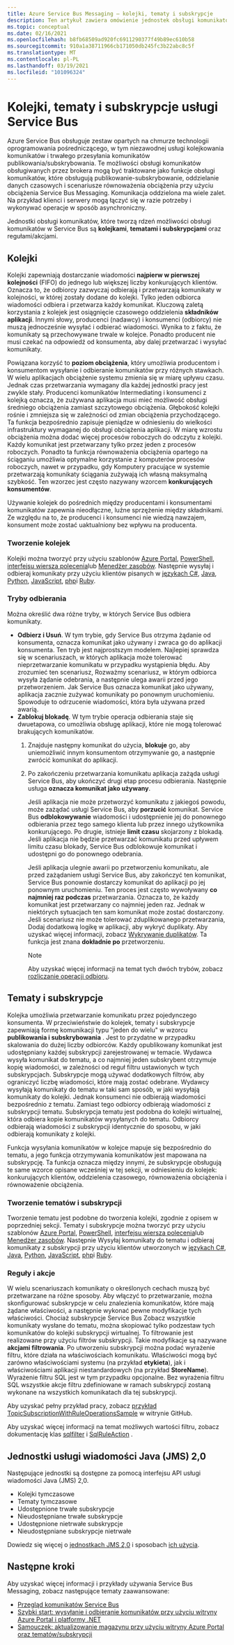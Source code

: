 ```yaml
---
title: Azure Service Bus Messaging — kolejki, tematy i subskrypcje
description: Ten artykuł zawiera omówienie jednostek obsługi komunikatów Azure Service Bus (kolejek, tematów i subskrypcji).
ms.topic: conceptual
ms.date: 02/16/2021
ms.openlocfilehash: b8fb68509ad920fc6911290377f49b89ec610b58
ms.sourcegitcommit: 910a1a38711966cb171050db245fc3b22abc8c5f
ms.translationtype: MT
ms.contentlocale: pl-PL
ms.lasthandoff: 03/19/2021
ms.locfileid: "101096324"
---
```

# <a name="service-bus-queues-topics-and-subscriptions"></a>Kolejki, tematy i subskrypcje usługi Service Bus
Azure Service Bus obsługuje zestaw opartych na chmurze technologii oprogramowania pośredniczącego, w tym niezawodnej usługi kolejkowania komunikatów i trwałego przesyłania komunikatów publikowania/subskrybowania. Te możliwości obsługi komunikatów obsługiwanych przez brokera mogą być traktowane jako funkcje obsługi komunikatów, które obsługują publikowanie-subskrybowanie, oddzielanie danych czasowych i scenariusze równoważenia obciążenia przy użyciu obciążenia Service Bus Messaging. Komunikacja oddzielona ma wiele zalet. Na przykład klienci i serwery mogą łączyć się w razie potrzeby i wykonywać operacje w sposób asynchroniczny.

Jednostki obsługi komunikatów, które tworzą rdzeń możliwości obsługi komunikatów w Service Bus są **kolejkami**, **tematami i subskrypcjami** oraz regułami/akcjami.

## <a name="queues"></a>Kolejki
Kolejki zapewniają dostarczanie wiadomości **najpierw w pierwszej kolejności** (FIFO) do jednego lub większej liczby konkurujących klientów. Oznacza to, że odbiorcy zazwyczaj odbierają i przetwarzają komunikaty w kolejności, w której zostały dodane do kolejki. Tylko jeden odbiorca wiadomości odbiera i przetwarza każdy komunikat. Kluczową zaletą korzystania z kolejek jest osiągnięcie czasowego oddzielenia **składników aplikacji**. Innymi słowy, producenci (nadawcy) i konsumenci (odbiorcy) nie muszą jednocześnie wysyłać i odbierać wiadomości. Wynika to z faktu, że komunikaty są przechowywane trwale w kolejce. Ponadto producent nie musi czekać na odpowiedź od konsumenta, aby dalej przetwarzać i wysyłać komunikaty.

Powiązana korzyść to **poziom obciążenia**, który umożliwia producentom i konsumentom wysyłanie i odbieranie komunikatów przy różnych stawkach. W wielu aplikacjach obciążenie systemu zmienia się w miarę upływu czasu. Jednak czas przetwarzania wymagany dla każdej jednostki pracy jest zwykle stały. Producenci komunikatów Intermediating i konsumenci z kolejką oznacza, że zużywana aplikacja musi mieć możliwość obsługi średniego obciążenia zamiast szczytowego obciążenia. Głębokość kolejki rośnie i zmniejsza się w zależności od zmian obciążenia przychodzącego. Ta funkcja bezpośrednio zapisuje pieniądze w odniesieniu do wielkości infrastruktury wymaganej do obsługi obciążenia aplikacji. W miarę wzrostu obciążenia można dodać więcej procesów roboczych do odczytu z kolejki. Każdy komunikat jest przetwarzany tylko przez jeden z procesów roboczych. Ponadto ta funkcja równoważenia obciążenia opartego na ściąganiu umożliwia optymalne korzystanie z komputerów procesów roboczych, nawet w przypadku, gdy Komputery pracujące w systemie przetwarzają komunikaty ściągania zużywają ich własną maksymalną szybkość. Ten wzorzec jest często nazywany wzorcem **konkurujących konsumentów**.

Używanie kolejek do pośrednich między producentami i konsumentami komunikatów zapewnia nieodłączne, luźne sprzężenie między składnikami. Ze względu na to, że producenci i konsumenci nie wiedzą nawzajem, konsument może zostać uaktualniony bez wpływu na producenta.

### <a name="create-queues"></a>Tworzenie kolejek
Kolejki można tworzyć przy użyciu szablonów [Azure Portal](service-bus-quickstart-portal.md), [PowerShell](service-bus-quickstart-powershell.md), [interfejsu wiersza polecenia](service-bus-quickstart-cli.md)lub [Menedżer zasobów](service-bus-resource-manager-namespace-queue.md). Następnie wysyłaj i odbieraj komunikaty przy użyciu klientów pisanych w [językach C#](service-bus-dotnet-get-started-with-queues.md), [Java](service-bus-java-how-to-use-queues.md), [Python](service-bus-python-how-to-use-queues.md), [JavaScript](service-bus-nodejs-how-to-use-queues.md), [php](service-bus-php-how-to-use-queues.md)i [Ruby](service-bus-ruby-how-to-use-queues.md). 

### <a name="receive-modes"></a>Tryby odbierania
Można określić dwa różne tryby, w których Service Bus odbiera komunikaty.

- **Odbierz i Usuń**. W tym trybie, gdy Service Bus otrzyma żądanie od konsumenta, oznacza komunikat jako używany i zwraca go do aplikacji konsumenta. Ten tryb jest najprostszym modelem. Najlepiej sprawdza się w scenariuszach, w których aplikacja może tolerować nieprzetwarzanie komunikatu w przypadku wystąpienia błędu. Aby zrozumieć ten scenariusz, Rozważmy scenariusz, w którym odbiorca wysyła żądanie odebrania, a następnie ulega awarii przed jego przetworzeniem. Jak Service Bus oznacza komunikat jako używany, aplikacja zacznie zużywać komunikaty po ponownym uruchomieniu. Spowoduje to odrzucenie wiadomości, która była używana przed awarią.
- **Zablokuj blokadę**. W tym trybie operacja odbierania staje się dwuetapowa, co umożliwia obsługę aplikacji, które nie mogą tolerować brakujących komunikatów. 
    1. Znajduje następny komunikat do użycia, **blokuje** go, aby uniemożliwić innym konsumentom otrzymywanie go, a następnie zwrócić komunikat do aplikacji. 
    1. Po zakończeniu przetwarzania komunikatu aplikacja zażąda usługi Service Bus, aby ukończyć drugi etap procesu odbierania. Następnie usługa **oznacza komunikat jako używany**. 

        Jeśli aplikacja nie może przetworzyć komunikatu z jakiegoś powodu, może zażądać usługi Service Bus, aby **porzucić** komunikat. Service Bus **odblokowywanie** wiadomości i udostępnienie jej do ponownego odbierania przez tego samego klienta lub przez innego użytkownika konkurującego. Po drugie, istnieje **limit czasu** skojarzony z blokadą. Jeśli aplikacja nie będzie przetwarzać komunikatu przed upływem limitu czasu blokady, Service Bus odblokowuje komunikat i udostępni go do ponownego odebrania.

        Jeśli aplikacja ulegnie awarii po przetworzeniu komunikatu, ale przed zażądaniem usługi Service Bus, aby zakończyć ten komunikat, Service Bus ponownie dostarczy komunikat do aplikacji po jej ponownym uruchomieniu. Ten proces jest często wywoływany **co najmniej raz podczas** przetwarzania. Oznacza to, że każdy komunikat jest przetwarzany co najmniej jeden raz. Jednak w niektórych sytuacjach ten sam komunikat może zostać dostarczony. Jeśli scenariusz nie może tolerować zduplikowanego przetwarzania, Dodaj dodatkową logikę w aplikacji, aby wykryć duplikaty. Aby uzyskać więcej informacji, zobacz [Wykrywanie duplikatów](duplicate-detection.md). Ta funkcja jest znana **dokładnie po** przetworzeniu.

        > [!NOTE]
        > Aby uzyskać więcej informacji na temat tych dwóch trybów, zobacz [rozliczanie operacji odbioru](message-transfers-locks-settlement.md#settling-receive-operations).

## <a name="topics-and-subscriptions"></a>Tematy i subskrypcje
Kolejka umożliwia przetwarzanie komunikatu przez pojedynczego konsumenta. W przeciwieństwie do kolejek, tematy i subskrypcje zapewniają formę komunikacji typu "jeden do wielu" w wzorcu **publikowania i subskrybowania** . Jest to przydatne w przypadku skalowania do dużej liczby odbiorców. Każdy opublikowany komunikat jest udostępniany każdej subskrypcji zarejestrowanej w temacie. Wydawca wysyła komunikat do tematu, a co najmniej jeden subskrybent otrzymuje kopię wiadomości, w zależności od reguł filtru ustawionych w tych subskrypcjach. Subskrypcje mogą używać dodatkowych filtrów, aby ograniczyć liczbę wiadomości, które mają zostać odebrane. Wydawcy wysyłają komunikaty do tematu w taki sam sposób, w jaki wysyłają komunikaty do kolejki. Jednak konsumenci nie odbierają wiadomości bezpośrednio z tematu. Zamiast tego odbiorcy odbierają wiadomości z subskrypcji tematu. Subskrypcja tematu jest podobna do kolejki wirtualnej, która odbiera kopie komunikatów wysyłanych do tematu. Odbiorcy odbierają wiadomości z subskrypcji identycznie do sposobu, w jaki odbierają komunikaty z kolejki.

Funkcja wysyłania komunikatów w kolejce mapuje się bezpośrednio do tematu, a jego funkcja otrzymywania komunikatów jest mapowana na subskrypcję. Ta funkcja oznacza między innymi, że subskrypcje obsługują te same wzorce opisane wcześniej w tej sekcji, w odniesieniu do kolejek: konkurujących klientów, oddzielenia czasowego, równoważenia obciążenia i równoważenie obciążenia.

### <a name="create-topics-and-subscriptions"></a>Tworzenie tematów i subskrypcji
Tworzenie tematu jest podobne do tworzenia kolejki, zgodnie z opisem w poprzedniej sekcji. Tematy i subskrypcje można tworzyć przy użyciu szablonów [Azure Portal](service-bus-quickstart-topics-subscriptions-portal.md), [PowerShell](service-bus-quickstart-powershell.md), [interfejsu wiersza polecenia](service-bus-tutorial-topics-subscriptions-cli.md)lub [Menedżer zasobów](service-bus-resource-manager-namespace-topic.md). Następnie Wysyłaj komunikaty do tematu i odbieraj komunikaty z subskrypcji przy użyciu klientów utworzonych w [językach C#](service-bus-dotnet-how-to-use-topics-subscriptions.md), [Java](service-bus-java-how-to-use-topics-subscriptions.md), [Python](service-bus-python-how-to-use-topics-subscriptions.md), [JavaScript](service-bus-nodejs-how-to-use-topics-subscriptions.md), [php](service-bus-php-how-to-use-topics-subscriptions.md)i [Ruby](service-bus-ruby-how-to-use-topics-subscriptions.md). 

### <a name="rules-and-actions"></a>Reguły i akcje
W wielu scenariuszach komunikaty o określonych cechach muszą być przetwarzane na różne sposoby. Aby włączyć to przetwarzanie, można skonfigurować subskrypcje w celu znalezienia komunikatów, które mają żądane właściwości, a następnie wykonać pewne modyfikacje tych właściwości. Chociaż subskrypcje Service Bus Zobacz wszystkie komunikaty wysłane do tematu, można skopiować tylko podzestaw tych komunikatów do kolejki subskrypcji wirtualnej. To filtrowanie jest realizowane przy użyciu filtrów subskrypcji. Takie modyfikacje są nazywane **akcjami filtrowania**. Po utworzeniu subskrypcji można podać wyrażenie filtru, które działa na właściwościach komunikatu. Właściwości mogą być zarówno właściwościami systemu (na przykład **etykieta**), jak i właściwościami aplikacji niestandardowych (na przykład **StoreName**). Wyrażenie filtru SQL jest w tym przypadku opcjonalne. Bez wyrażenia filtru SQL wszystkie akcje filtru zdefiniowane w ramach subskrypcji zostaną wykonane na wszystkich komunikatach dla tej subskrypcji.

Aby uzyskać pełny przykład pracy, zobacz [przykład TopicSubscriptionWithRuleOperationsSample](https://github.com/Azure/azure-service-bus/tree/master/samples/DotNet/GettingStarted/Microsoft.Azure.ServiceBus/TopicSubscriptionWithRuleOperationsSample) w witrynie GitHub.

Aby uzyskać więcej informacji na temat możliwych wartości filtru, zobacz dokumentację klas [sqlfilter](/dotnet/api/microsoft.azure.servicebus.sqlfilter) i [SqlRuleAction](/dotnet/api/microsoft.azure.servicebus.sqlruleaction) .

## <a name="java-message-service-jms-20-entities"></a>Jednostki usługi wiadomości Java (JMS) 2,0
Następujące jednostki są dostępne za pomocą interfejsu API usługi wiadomości Java (JMS) 2,0.

  * Kolejki tymczasowe
  * Tematy tymczasowe
  * Udostępnione trwałe subskrypcje
  * Nieudostępniane trwałe subskrypcje
  * Udostępnione nietrwałe subskrypcje
  * Nieudostępniane subskrypcje nietrwałe

Dowiedz się więcej o [jednostkach JMS 2,0](java-message-service-20-entities.md) i sposobach [ich użycia](how-to-use-java-message-service-20.md).

## <a name="next-steps"></a>Następne kroki

Aby uzyskać więcej informacji i przykłady używania Service Bus Messaging, zobacz następujące tematy zaawansowane:

* [Przegląd komunikatów Service Bus](service-bus-messaging-overview.md)
* [Szybki start: wysyłanie i odbieranie komunikatów przy użyciu witryny Azure Portal i platformy .NET](service-bus-quickstart-portal.md)
* [Samouczek: aktualizowanie magazynu przy użyciu witryny Azure Portal oraz tematów/subskrypcji](service-bus-tutorial-topics-subscriptions-portal.md)


